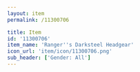 ```yaml
---
layout: item
permalink: /11300706

title: Item
id: '11300706'
item_name: 'Ranger''s Darksteel Headgear'
icon_url: 'item/icon/11300706.png'
sub_header: ['Gender: All']
---
```

